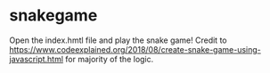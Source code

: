 # snakegame
Open the index.hmtl file and play the snake game!
Credit to https://www.codeexplained.org/2018/08/create-snake-game-using-javascript.html for majority of the logic.
